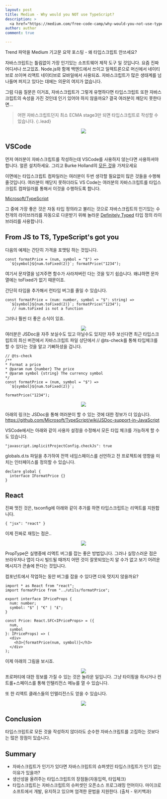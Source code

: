 ```yaml
---
layout: post
title: Medium - Why would you NOT use TypeScript?
description: >
  <a href="https://medium.com/free-code-camp/why-would-you-not-use-typescript-67d0baa3eaca">원문 - Jonathan Creamer</a>
author: author
comment: true

---
```

Trend 파악을 Medium 기고문 요약 포스팅 - 왜 타입스크립트 안쓰세요?

자바스크립트는 틀림없이 가장 인기있는 소프트웨어 제작 도구 일 것입니다. 요즘 진짜 어디서나 쓰고있죠. Node.js와 함께 백엔드에서 쓰이고 일렉트론으로 머신에서 네이티브로 쓰이며 리액트 네이티브로 모바일에서 사용되죠. 자바스크립트가 많은 생태계를 넘나들며 퍼지고 있다는 데에는 의문의 여지가 없습니다.

그럼 다음 질문은 이거죠, 자바스크립트가 그렇게 유명하다면 타입스크립트 또한 자바스크립트의 속성을 가진 것인데 인기 있어야 하지 않을까요? 결국 여러분이 깨닫지 못한다면...

> 어떤 자바스크립트던지 최소 ECMA stage3만 되면 타입스크립트로 작성할 수 있습니다.
{:.lead}

<center>
<img src="https://miro.medium.com/max/1080/0*TsjAfKA-gbrLIXeu.gif"/>
</center>

## VSCode
먼저 여러분이 자바스크립트를 작성하는데 VSCode를 사용하지 않는다면 사용하셔야 합니다. 얼른 설치하세요. 그리고 Burke Holland의 <a href="http://vscodecandothat.com/">모든 것</a>을 가져오세요

이면에는 타입스크립트 컴파일러는 여러분이 두번 생각할 필요없이 많은 것들을 수행해 줄것입니다. 여러분이 깨닫지 못하더라도 VS Code는 여러분의 자바스크립트를 타입스크립트 컴파일러를 통해서 이것을 수행하도록 합니다.

<a href="https://github.com/Microsoft/TypeScript/wiki/JavaScript-Language-Service-in-Visual-Studio?source=post_page-----67d0baa3eaca----------------------">Microsoft/TypeScript</a>

그 중에 가장 좋은 것은 자동 타입 정의라고 불리는 것으로 자바스크립트의 인기있는 수천개의 라이브러리를 자동으로 다운받기 위해 놀라운 <a href="https://github.com/DefinitelyTyped/DefinitelyTyped">Definitely Typed</a> 타입 정의 라이브러리를 사용합니다.

## From JS to TS, TypeScript's got you
다음의 예제는 간단히 가격을 포맷팅 하는 것입니다.

```
const formatPrice = (num, symbol = "$") =>
  `${symbol}${num.toFixed(2)}`; formatPrice("1234");
```
여기서 문자열을 넘겨주면 함수가 사라져버린 다는 것을 잊기 쉽습니다. 왜냐하면 문자열에는 toFixed가 없기 때문이죠.

간단히 타입을 추가해서 런타임 버그를 줄일 수 있습니다.
```
const formatPrice = (num: number, symbol = "$": string) =>   
  `${symbol}${num.toFixed(2)}`; formatPrice("1234");
   // num.toFixed is not a function
```

그러나 훨씬 더 좋은 소식이 있죠.

<center>
<img src="https://miro.medium.com/max/1000/0*p8qXhijgzkr7h2wT.jpg"/>
</center>
여러분은 JSDoc을 자주 보실수도 있고 아닐수도 있지만 자주 보신다면 최근 타입스크립트의 최신 버전에서 자바스크립트 파일 상단에서 // @ts-check를 통해 타입체크를 할 수 있다는 것을 알고 기뻐하셨을 겁니다.

```
// @ts-check
/**
* Format a price
* @param num {number} The price
* @param symbol {string} The currency symbol
*/
const formatPrice = (num, symbol = "$") =>
  `${symbol}${num.toFixed(2)}`;

formatPrice("1234");
```

<center>
<img src="https://miro.medium.com/max/1592/0*nJs9Zs2Uib62uz7_.png"/>
</center>

아래의 링크는 JSDoc을 통해 여러분이 할 수 있는 것에 대한 정보가 더 있습니다.
<a href="https://github.com/Microsoft/TypeScript/wiki/JSDoc-support-in-JavaScript
">https://github.com/Microsoft/TypeScript/wiki/JSDoc-support-in-JavaScript
</a>

VSCode에서는 아래와 같이 사용자 설정을 수정해서 모든 타입 체크를 가능하게 할 수도 있습니다.
```
"javascript.implicitProjectConfig.checkJs": true
```

globals.d.ts 파일을 추가하여 전역 네임스페이스를 선언하고 전 프로젝트에 영향을 미치는 인터페이스를 정의할 수 있습니다.
```
declare global {
  interface IFormatPrice {}
}
```
## React
진짜 멋진 것은, tsconfig에 아래와 같이 추가를 하면 타입스크립트는 리액트를 지원합니다.
```
{ "jsx": "react" }
```
이제 진짜로 재밌는 점은..
<center>
<img src="https://miro.medium.com/max/1500/0*5jBFBOXnVAi_A9JB.jpeg"/>
</center>

PropType은 실행중에 리액트 버그를 잡는 좋은 방법입니다. 그러나 실망스러운 점은 브라우저나 앱이 다시 빌드될 때까지 어떤 것이 잘못되었는지 알 수가 없고 보기 어려운 메시지가 콘솔에 뜬다는 것입니다.

컴포넌트에서 작업하는 동안 버그를 잡을 수 있다면 더욱 멋지지 않을까요?
```
import * as React from "react";
import formatPrice from "../utils/formatPrice";

export interface IPriceProps {
  num: number;
  symbol: "$" | "€" | "£";
}

const Price: React.SFC<IPriceProps> = ({
  num,
  symbol
}: IPriceProps) => (
  <div>
    <h3>{formatPrice(num, symbol)}</h3>
  </div>
);
```
이제 아래의 그림을 보시죠.

<center>
<img src="https://miro.medium.com/max/828/0*iI_CtUfjUjoLqTZ1.gif"/>
</center>
프로퍼티에 대한 정보를 가질 수 있는 것은 놀라운 일입니다. 그냥 타이핑을 하시거나 컨트롤+스페이스를 통해 인텔리전스 메뉴를 열 수 있습니다.

또 한 리액트 클래스들의 인텔리전스도 얻을 수 있습니다.

<center>
<img src="https://miro.medium.com/max/1170/0*4aH83IUb9UbmjI8D.png"/>
</center>

## Conclusion
타입스크립트로 모든 것을 작성하지 않더라도 순수한 자바스크립트를 고집하는 것보다는 많은 장점이 있습니다.

## Summary
* 자바스크립트가 인기가 있다면 자바스크립트의 슈퍼셋인 타입스크립트가 인기 없는 이유가 있을까?
* 생산성을 올려주는 타입스크립트의 장점들(자동입력, 타입체크)
* 타입스크립트는 자바스크립트의 슈퍼셋인 오픈소스 프로그래밍 언어이다. 마이크로소프트에서 개발, 유지하고 있으며 엄격한 문법을 지원한다. (출처 - 위키백과)

